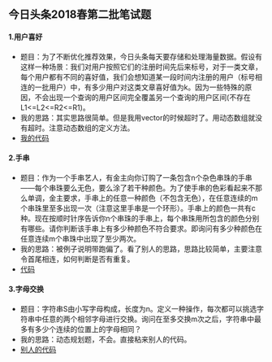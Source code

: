 今日头条2018春第二批笔试题
----
#### 1.用户喜好
* 题目：为了不断优化推荐效果，今日头条每天要存储和处理海量数据。假设有这样一种场景：我们对用户按照它们的注册时间先后来标号，对于一类文章，每个用户都有不同的喜好值，我们会想知道某一段时间内注册的用户（标号相连的一批用户）中，有多少用户对这类文章喜好值为k。因为一些特殊的原因，不会出现一个查询的用户区间完全覆盖另一个查询的用户区间(不存在L1<=L2<=R2<=R1)。
* 我的思路：其实思路很简单。但是我用vector的时候超时了。用动态数组就没有超时。注意动态数组的定义方法。
* [我的代码](https://github.com/Tramac/NewCoder/blob/master/TouTiao2018Spring_2/LoveOfUsers.cpp)
#### 2.手串
* 题目：作为一个手串艺人，有金主向你订购了一条包含n个杂色串珠的手串——每个串珠要么无色，要么涂了若干种颜色。为了使手串的色彩看起来不那么单调，金主要求，手串上的任意一种颜色（不包含无色），在任意连续的m个串珠里至多出现一次（注意这里手串是一个环形）。手串上的颜色一共有c种。现在按顺时针序告诉你n个串珠的手串上，每个串珠用所包含的颜色分别有哪些。请你判断该手串上有多少种颜色不符合要求。即询问有多少种颜色在任意连续m个串珠中出现了至少两次。
* 我的思路：被例子说明带跑偏了。看了别人的思路，思路比较简单，主要注意令首尾相连，如何判断是否有重复。
* [代码](https://github.com/Tramac/NewCoder/blob/master/TouTiao2018Spring_2/HandLoop.cpp)
#### 3.字母交换
* 题目：字符串S由小写字母构成，长度为n。定义一种操作，每次都可以挑选字符串中任意的两个相邻字母进行交换。询问在至多交换m次之后，字符串中最多有多少个连续的位置上的字母相同？
* 我的思路：动态规划题，不会。直接粘来别人的代码。
* [别人的代码](https://github.com/Tramac/NewCoder/blob/master/TouTiao2018Spring_2/CharExchange.cpp)
